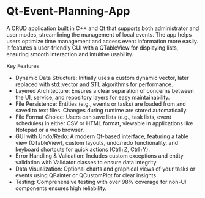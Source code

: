 # Qt-Event-Planning-App
A CRUD application built in C++ and Qt that supports both administrator and user modes, streamlining the management of local events. The app helps users optimize time management and access event information more easily. It features a user-friendly GUI with a QTableView for displaying lists, ensuring smooth interaction and intuitive usability.

Key Features
<ul>
<li>Dynamic Data Structure: Initially uses a custom dynamic vector, later replaced with std::vector and STL algorithms for performance.</li>
<li>Layered Architecture: Ensures a clear separation of concerns between the UI, service, and repository layers for easy maintainability.</li>
<li>File Persistence: Entities (e.g., events or tasks) are loaded from and saved to text files. Changes during runtime are stored automatically.</li>
<li>File Format Choice: Users can save lists (e.g., task lists, event schedules) in either CSV or HTML format, viewable in applications like Notepad or a web browser.</li>
<li>GUI with Undo/Redo: A modern Qt-based interface, featuring a table view (QTableView), custom layouts, undo/redo functionality, and keyboard shortcuts for quick actions (Ctrl+Z, Ctrl+Y).</li>
<li>Error Handling & Validation: Includes custom exceptions and entity validation with Validator classes to ensure data integrity.</li>
<li>Data Visualization: Optional charts and graphical views of your tasks or events using QPainter or QCustomPlot for clear insights.</li>
<li>Testing: Comprehensive testing with over 98% coverage for non-UI components ensures high reliability.</li>
</ul>
